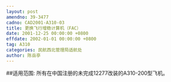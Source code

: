 ```yaml
---
layout: post
amendno: 39-3477
cadno: CAD2001-A310-03
title: 更换飞行增稳计算机（FAC）
date: 2001-12-25 00:00:00 +0800
effdate: 2002-01-01 00:00:00 +0800
tag: A310
categories: 民航西北管理局适航处
author: 陈岳亭
---
```


##适用范围:
所有在中国注册的未完成12277改装的A310-200型飞机。

